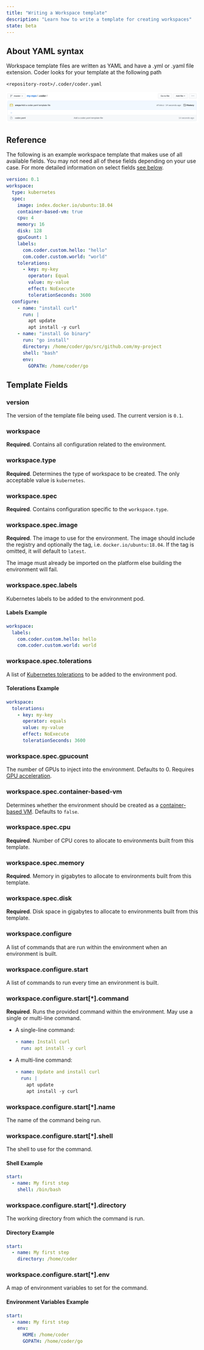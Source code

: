 ```yaml
---
title: "Writing a Workspace template"
description: "Learn how to write a template for creating workspaces"
state: beta
---
```


## About YAML syntax

Workspace template files are written as YAML and have a .yml or .yaml file
extension. Coder looks for your template at the following path

```
<repository-root>/.coder/coder.yaml
```

![Template Location](../../assets/workspaces-as-code-location.png)

## Reference

The following is an example workspace template that makes use of all available
fields. You may not need all of these fields depending on your use case. For
more detailed information on select fields [see below](#config-fields).

```yaml
version: 0.1
workspace:
  type: kubernetes
  spec:
    image: index.docker.io/ubuntu:18.04
    container-based-vm: true
    cpu: 4
    memory: 16
    disk: 128
    gpuCount: 1
    labels:
      com.coder.custom.hello: "hello"
      com.coder.custom.world: "world"
    tolerations:
      - key: my-key
        operator: Equal
        value: my-value
        effect: NoExecute
        tolerationSeconds: 3600
  configure:
    - name: "install curl"
      run: |
        apt update
        apt install -y curl
    - name: "install Go binary"
      run: "go install"
      directory: /home/coder/go/src/github.com/my-project
      shell: "bash"
      env:
        GOPATH: /home/coder/go
```

## Template Fields

### version

The version of the template file being used. The current version is `0.1`.

### workspace

**Required**. Contains all configuration related to the environment.

### workspace.type

**Required**. Determines the type of workspace to be created. The only
acceptable value is `kubernetes`.

### workspace.spec

**Required**. Contains configuration specific to the `workspace.type`.

### workspace.spec.image

**Required**. The image to use for the environment. The image should include the
registry and optionally the tag, i.e. `docker.io/ubuntu:18.04`. If the tag is
omitted, it will default to `latest`.

The image must already be imported on the platform else building the environment
will fail.

### workspace.spec.labels

Kubernetes labels to be added to the environment pod.

#### Labels Example

```yaml
workspace:
  labels:
    com.coder.custom.hello: hello
    com.coder.custom.world: world
```

### workspace.spec.tolerations

A list of
[Kubernetes tolerations](https://kubernetes.io/docs/concepts/scheduling-eviction/taint-and-toleration/)
to be added to the environment pod.

#### Tolerations Example

```yaml
workspace:
  tolerations:
    - key: my-key
      operator: equals
      value: my-value
      effect: NoExecute
      tolerationSeconds: 3600
```

### workspace.spec.gpucount

The number of GPUs to inject into the environment. Defaults to 0. Requires
[GPU acceleration](../../admin/environment-management/gpu-acceleration.md).

### workspace.spec.container-based-vm

Determines whether the environment should be created as a
[container-based VM](../cvms.md). Defaults to `false`.

### workspace.spec.cpu

**Required**. Number of CPU cores to allocate to environments built from this
template.

### workspace.spec.memory

**Required**. Memory in gigabytes to allocate to environments built from this
template.

### workspace.spec.disk

**Required**. Disk space in gigabytes to allocate to environments built from
this template.

### workspace.configure

A list of commands that are run within the environment when an environment is
built.

### workspace.configure.start

A list of commands to run every time an environment is built.

### workspace.configure.start[*].command

**Required**. Runs the provided command within the environment. May use a single
or multi-line command.

- A single-line command:

  ```yaml
  - name: Install curl
    run: apt install -y curl
  ```

- A multi-line command:

  ```yaml
  - name: Update and install curl
    run: |
      apt update
      apt install -y curl
  ```

### workspace.configure.start[*].name

The name of the command being run.

### workspace.configure.start[*].shell

The shell to use for the command.

#### Shell Example

```yaml
start:
  - name: My first step
    shell: /bin/bash
```

### workspace.configure.start[*].directory

The working directory from which the command is run.

#### Directory Example

```yaml
start:
  - name: My first step
    directory: /home/coder
```

### workspace.configure.start[*].env

A map of environment variables to set for the command.

#### Environment Variables Example

```yaml
start:
  - name: My first step
    env:
      HOME: /home/coder
      GOPATH: /home/coder/go
```
